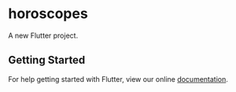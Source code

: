 # horoscopes

A new Flutter project.

## Getting Started

For help getting started with Flutter, view our online
[documentation](https://flutter.io/).
